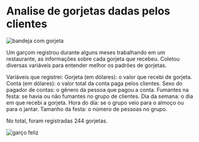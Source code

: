 # Analise de gorjetas dadas pelos clientes

![bandeja com gorjeta](https://sinthoresp.com.br/site/wp-content/uploads/2015/07/gorjeta.jpg)

Um garçom registrou durante alguns meses trabalhando em um restaurante, as informações sobre cada gorjeta que recebeu. Coletou diversas variáveis para entender melhor os padrões de gorjetas.



Variáveis que registrei:
    Gorjeta (em dólares): o valor que recebi de gorjeta.
    Conta (em dólares): o valor total da conta paga pelos clientes.
    Sexo do pagador de contas: o gênero da pessoa que pagou a conta.
    Fumantes na festa: se havia ou não fumantes no grupo de clientes.
    Dia da semana: o dia em que recebi a gorjeta.
    Hora do dia: se o grupo veio para o almoço ou para o jantar.
    Tamanho da festa: o número de pessoas no grupo.
    
No total, foram registradas 244 gorjetas.

![garço feliz](https://img.freepik.com/fotos-gratis/proprietarios-de-pequenas-empresas-cafe-e-conceito-de-pessoal-barista-simpatico-e-simpatico-dancando-e-apontando-o-dedo-para-a-camera-convidando-voce-a-tomar-drinks-no-cafe-sorrindo-feliz-escolhendo-o-hospede_1258-59191.jpg?t=st=1729354654~exp=1729358254~hmac=562830a2e2dcf04e9d85b377f2e024bcb95493874818f36a2b2693e16375f2e9&w=996)